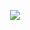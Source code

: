 <p align="center">

<img src="https://github.com/enfyna/enfyna/assets/91965312/6c0d17d4-94bd-4cbf-ba58-e39e30c8359a" />

</p>
